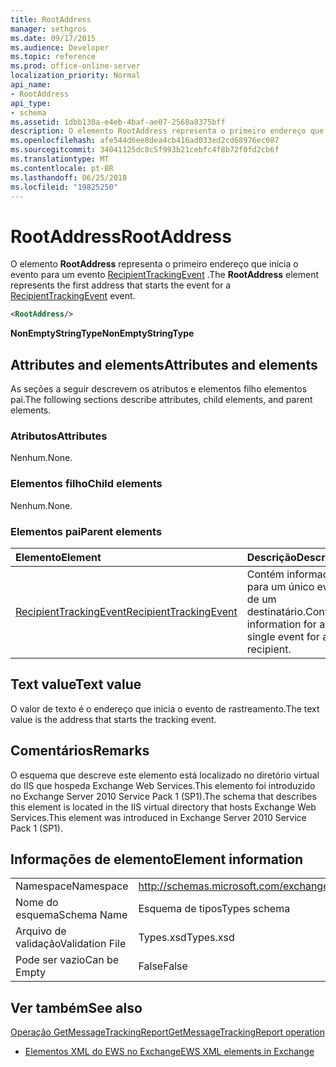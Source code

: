 ```yaml
---
title: RootAddress
manager: sethgros
ms.date: 09/17/2015
ms.audience: Developer
ms.topic: reference
ms.prod: office-online-server
localization_priority: Normal
api_name:
- RootAddress
api_type:
- schema
ms.assetid: 1dbb130a-e4eb-4baf-ae07-2568a8375bff
description: O elemento RootAddress representa o primeiro endereço que inicia o evento para um evento RecipientTrackingEvent.
ms.openlocfilehash: afe544d6ee8dea4cb416ad033ed2cd68976ec087
ms.sourcegitcommit: 34041125dc8c5f993b21cebfc4f8b72f0fd2cb6f
ms.translationtype: MT
ms.contentlocale: pt-BR
ms.lasthandoff: 06/25/2018
ms.locfileid: "19825250"
---
```

# <a name="rootaddress"></a><span data-ttu-id="4f4ee-103">RootAddress</span><span class="sxs-lookup"><span data-stu-id="4f4ee-103">RootAddress</span></span>

<span data-ttu-id="4f4ee-104">O elemento **RootAddress** representa o primeiro endereço que inicia o evento para um evento [RecipientTrackingEvent](recipienttrackingevent.md) .</span><span class="sxs-lookup"><span data-stu-id="4f4ee-104">The **RootAddress** element represents the first address that starts the event for a [RecipientTrackingEvent](recipienttrackingevent.md) event.</span></span> 
  
```xml
<RootAddress/>
```

 <span data-ttu-id="4f4ee-105">**NonEmptyStringType**</span><span class="sxs-lookup"><span data-stu-id="4f4ee-105">**NonEmptyStringType**</span></span>
## <a name="attributes-and-elements"></a><span data-ttu-id="4f4ee-106">Attributes and elements</span><span class="sxs-lookup"><span data-stu-id="4f4ee-106">Attributes and elements</span></span>

<span data-ttu-id="4f4ee-107">As seções a seguir descrevem os atributos e elementos filho elementos pai.</span><span class="sxs-lookup"><span data-stu-id="4f4ee-107">The following sections describe attributes, child elements, and parent elements.</span></span>
  
### <a name="attributes"></a><span data-ttu-id="4f4ee-108">Atributos</span><span class="sxs-lookup"><span data-stu-id="4f4ee-108">Attributes</span></span>

<span data-ttu-id="4f4ee-109">Nenhum.</span><span class="sxs-lookup"><span data-stu-id="4f4ee-109">None.</span></span>
  
### <a name="child-elements"></a><span data-ttu-id="4f4ee-110">Elementos filho</span><span class="sxs-lookup"><span data-stu-id="4f4ee-110">Child elements</span></span>

<span data-ttu-id="4f4ee-111">Nenhum.</span><span class="sxs-lookup"><span data-stu-id="4f4ee-111">None.</span></span>
  
### <a name="parent-elements"></a><span data-ttu-id="4f4ee-112">Elementos pai</span><span class="sxs-lookup"><span data-stu-id="4f4ee-112">Parent elements</span></span>

|<span data-ttu-id="4f4ee-113">**Elemento**</span><span class="sxs-lookup"><span data-stu-id="4f4ee-113">**Element**</span></span>|<span data-ttu-id="4f4ee-114">**Descrição**</span><span class="sxs-lookup"><span data-stu-id="4f4ee-114">**Description**</span></span>|
|:-----|:-----|
|[<span data-ttu-id="4f4ee-115">RecipientTrackingEvent</span><span class="sxs-lookup"><span data-stu-id="4f4ee-115">RecipientTrackingEvent</span></span>](recipienttrackingevent.md) <br/> |<span data-ttu-id="4f4ee-116">Contém informações para um único evento de um destinatário.</span><span class="sxs-lookup"><span data-stu-id="4f4ee-116">Contains information for a single event for a recipient.</span></span>  <br/> |
   
## <a name="text-value"></a><span data-ttu-id="4f4ee-117">Text value</span><span class="sxs-lookup"><span data-stu-id="4f4ee-117">Text value</span></span>

<span data-ttu-id="4f4ee-118">O valor de texto é o endereço que inicia o evento de rastreamento.</span><span class="sxs-lookup"><span data-stu-id="4f4ee-118">The text value is the address that starts the tracking event.</span></span>
  
## <a name="remarks"></a><span data-ttu-id="4f4ee-119">Comentários</span><span class="sxs-lookup"><span data-stu-id="4f4ee-119">Remarks</span></span>

<span data-ttu-id="4f4ee-120">O esquema que descreve este elemento está localizado no diretório virtual do IIS que hospeda Exchange Web Services.This elemento foi introduzido no Exchange Server 2010 Service Pack 1 (SP1).</span><span class="sxs-lookup"><span data-stu-id="4f4ee-120">The schema that describes this element is located in the IIS virtual directory that hosts Exchange Web Services.This element was introduced in Exchange Server 2010 Service Pack 1 (SP1).</span></span>
  
## <a name="element-information"></a><span data-ttu-id="4f4ee-121">Informações de elemento</span><span class="sxs-lookup"><span data-stu-id="4f4ee-121">Element information</span></span>

|||
|:-----|:-----|
|<span data-ttu-id="4f4ee-122">Namespace</span><span class="sxs-lookup"><span data-stu-id="4f4ee-122">Namespace</span></span>  <br/> |http://schemas.microsoft.com/exchange/services/2006/types  <br/> |
|<span data-ttu-id="4f4ee-123">Nome do esquema</span><span class="sxs-lookup"><span data-stu-id="4f4ee-123">Schema Name</span></span>  <br/> |<span data-ttu-id="4f4ee-124">Esquema de tipos</span><span class="sxs-lookup"><span data-stu-id="4f4ee-124">Types schema</span></span>  <br/> |
|<span data-ttu-id="4f4ee-125">Arquivo de validação</span><span class="sxs-lookup"><span data-stu-id="4f4ee-125">Validation File</span></span>  <br/> |<span data-ttu-id="4f4ee-126">Types.xsd</span><span class="sxs-lookup"><span data-stu-id="4f4ee-126">Types.xsd</span></span>  <br/> |
|<span data-ttu-id="4f4ee-127">Pode ser vazio</span><span class="sxs-lookup"><span data-stu-id="4f4ee-127">Can be Empty</span></span>  <br/> |<span data-ttu-id="4f4ee-128">False</span><span class="sxs-lookup"><span data-stu-id="4f4ee-128">False</span></span>  <br/> |
   
## <a name="see-also"></a><span data-ttu-id="4f4ee-129">Ver também</span><span class="sxs-lookup"><span data-stu-id="4f4ee-129">See also</span></span>



[<span data-ttu-id="4f4ee-130">Operação GetMessageTrackingReport</span><span class="sxs-lookup"><span data-stu-id="4f4ee-130">GetMessageTrackingReport operation</span></span>](getmessagetrackingreport-operation.md)


- [<span data-ttu-id="4f4ee-131">Elementos XML do EWS no Exchange</span><span class="sxs-lookup"><span data-stu-id="4f4ee-131">EWS XML elements in Exchange</span></span>](ews-xml-elements-in-exchange.md)

